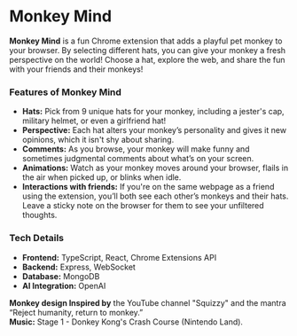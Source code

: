 # Monkey Mind

**Monkey Mind** is a fun Chrome extension that adds a playful pet monkey to your browser. By selecting different hats, you can give your monkey a fresh perspective on the world! Choose a hat, explore the web, and share the fun with your friends and their monkeys!

### **Features of Monkey Mind**

- **Hats:** Pick from 9 unique hats for your monkey, including a jester's cap, military helmet, or even a girlfriend hat!
- **Perspective:** Each hat alters your monkey’s personality and gives it new opinions, which it isn't shy about sharing.
- **Comments:** As you browse, your monkey will make funny and sometimes judgmental comments about what’s on your screen.
- **Animations:** Watch as your monkey moves around your browser, flails in the air when picked up, or blinks when idle.
- **Interactions with friends:** If you're on the same webpage as a friend using the extension, you’ll both see each other’s monkeys and their hats. Leave a sticky note on the browser for them to see your unfiltered thoughts.

### **Tech Details**

- **Frontend:** TypeScript, React, Chrome Extensions API
- **Backend:** Express, WebSocket
- **Database:** MongoDB
- **AI Integration:** OpenAI

**Monkey design Inspired by** the YouTube channel "Squizzy" and the mantra “Reject humanity, return to monkey.”  
**Music:** Stage 1 - Donkey Kong's Crash Course (Nintendo Land).